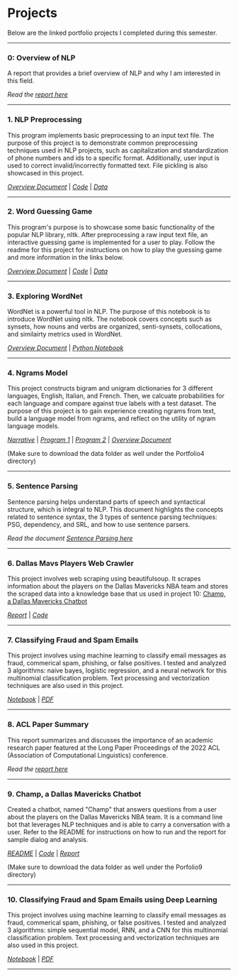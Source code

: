 # **Projects**

Below are the linked portfolio projects I completed during this semester. 

--------------------------------------------------------------------------------
### **0: Overview of NLP**
A report that provides a brief overview of NLP and why I am interested in this field. 

*Read the [report here](Portfolios/Overview_of_NLP.pdf)*

--------------------------------------------------------------------------------
### **1. NLP Preprocessing**
This program implements basic preprocessing to an input text file. The purpose of this project is to demonstrate common preprocessing techniques used in NLP projects, such as capitalization and standardization of phone numbers and ids to a specific format. Additionally, user input is used to correct invalid/incorrectly formatted text. File pickling is also showcased in this project. 

*[Overview Document](Portfolios/Portfolio1/overview_portfolio1.txt)* | *[Code](Portfolios/Portfolio1/main.py)* | *[Data](Portfolios/Portfolio1/data/data.csv)*

--------------------------------------------------------------------------------
### **2. Word Guessing Game**
This program's purpose is to showcase some basic functionality of the popular NLP library, nltk. After 
preprocessing a raw input text file, an interactive guessing game is implemented for a user to play. 
Follow the readme for this project for instructions on how to play the guessing game and more information
in the links below. 

*[Overview Document](Portfolios/Portfolio2/readme_portfolio2.txt)* | *[Code](Portfolios/Portfolio2/main.py)* | *[Data](Portfolios/Portfolio2/anat19.txt)*

--------------------------------------------------------------------------------
### **3. Exploring WordNet**
WordNet is a powerful tool in NLP. The purpose of this notebook is to introduce WordNet using nltk. 
The notebook covers concepts such as synsets, how nouns and verbs are organized, senti-synsets, collocations, and similairty metrics used in WordNet.

*[Overview Document](Portfolios/Portfolio3/readme_portfolio3.txt)* | *[Python Notebook](Portfolios/Portfolio3/portfolio3.ipynb)*

--------------------------------------------------------------------------------
### **4. Ngrams Model**
This project constructs bigram and unigram dictionaries for 3 different languages, English, Italian, and French. Then, we calcuate probabilities for each language and compare against true labels with a test dataset.
The purpose of this project is to gain experience creating ngrams from text, build a language model from ngrams, and reflect on the utility of ngram language models. 

*[Narrative](Portfolios/Portfolio4/portfolio4_cs4395.001_narrative.pdf)* | *[Program 1](Portfolios/Portfolio4/program1.py)* | *[Program 2](Portfolios/Portfolio4/program2.py)* | *[Overview Document](Portfolios/Portfolio4/readme_portfolio4.txt)*

(Make sure to download the data folder as well under the Portfolio4 directory)

--------------------------------------------------------------------------------
### **5. Sentence Parsing**
Sentence parsing helps understand parts of speech and syntactical structure, which is integral to NLP. 
This document highlights the concepts related to sentence syntax, the 3 types of sentence parsing
techniques: PSG, dependency, and SRL, and how to use sentence parsers. 

*Read the document [Sentence Parsing here](Portfolios/Portfolio5/sentence_parsing_portfolio5.pdf)*

--------------------------------------------------------------------------------
### **6. Dallas Mavs Players Web Crawler**
This project involves web scraping using beautifulsoup. It scrapes information about the players on the 
Dallas Mavericks NBA team and stores the scraped data into a knowledge base that us used in project 10: [Champ, a Dallas Mavericks Chatbot](Portfolios/Portfolio9/)

*[Report](Portfolios/Portfolio6/web_crawler_report.pdf)* | *[Code](Portfolios/Portfolio6/main.py)*

--------------------------------------------------------------------------------
### **7. Classifying Fraud and Spam Emails**
This project involves using machine learning to classify email messages as fraud, commerical spam, 
phishing, or false positives. I tested and analyzed 3 algorithms: naive bayes, logistic regression, and a neural network for this multinomial classification problem. Text processing and vectorization techniques are also used in this project. 

*[Notebook](Portfolios/Portfolio7/text_classification_cs4395.ipynb)* | *[PDF](Portfolios/Portfolio7/text-classification-cs4395.pdf)*

--------------------------------------------------------------------------------
### **8. ACL Paper Summary**
This report summarizes and discusses the importance of an academic research paper featured at the
Long Paper Proceedings of the 2022 ACL (Association of Computational Linguistics) conference. 

*Read the [report here](Portfolios/Portfolio8/acl_paper_summary.pdf)*

--------------------------------------------------------------------------------
### **9. Champ, a Dallas Mavericks Chatbot**
Created a chatbot, named "Champ" that answers questions from a user about the players on the Dallas Mavericks
NBA team. It is a command line bot that leverages NLP techniques and is able to carry a conversation with 
a user. Refer to the README for instructions on how to run and the report for sample dialog and analysis. 

*[README](Portfolios/Portfolio9/readme.md)* | *[Code](Portfolios/Portfolio9/chatbot.py)* | *[Report](Portfolios/Portfolio9/chatbot_report.pdf)*

(Make sure to download the data folder as well under the Porfolio9 directory)

--------------------------------------------------------------------------------
### **10. Classifying Fraud and Spam Emails using Deep Learning**
This project involves using machine learning to classify email messages as fraud, commerical spam, 
phishing, or false positives. I tested and analyzed 3 algorithms: simple sequential model, RNN, and a CNN for this multinomial classification problem. Text processing and vectorization techniques are also used in this project. 

*[Notebook](Portfolios/Portfolio10/text_classification2_cs4395_sxv180047.ipynb)*  |  *[PDF](Portfolios/Portfolio10/t-classification2-cs4395-sxv180047.pdf)*

--------------------------------------------------------------------------------
